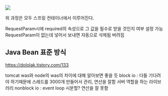 ![](https://i.imgur.com/VVB5J1F.png)

위 과정은 모두 스프링 컨테이너에서 이루어진다.

RequestParam시에 required의 속성으로 그 값을 필수로 받을 것인지 여부 설정 가능
RequestParam이 없는데 넣어서 보내면 자동으로 삭제됨 버려짐

## Java Bean 표준 방식
https://dololak.tistory.com/133

tomcat was와 node의 was의 차이에 대해 알아보면 좋을 듯
block io  : 다들 기다려야 하기때문에 스레드를 3000개 만들어서 관리, 연산을 잘함
서버 역할을 하는 라이브러리 nonblock io : event loop 시분할? 연산을 잘 못함

